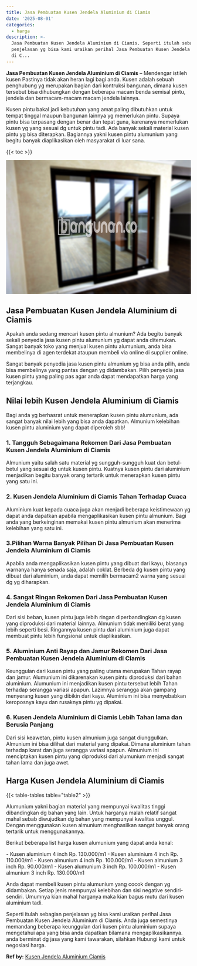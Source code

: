 ```yaml
---
title: Jasa Pembuatan Kusen Jendela Aluminium di Ciamis
date: '2025-08-01'
categories:
  - harga
description: >-
  Jasa Pembuatan Kusen Jendela Aluminium di Ciamis. Seperti itulah sebagian
  penjelasan yg bisa kami uraikan perihal Jasa Pembuatan Kusen Jendela Aluminium
  di C...
---
```


**Jasa Pembuatan Kusen Jendela Aluminium di Ciamis** – Mendengar istileh kusen Pastinya tidak akan heran lagi bagi anda. Kusen adalah sebuah penghubung yg merupakan bagian dari kontruksi bangunan, dimana kusen tersebut bisa dihubungkan dengan beberapa macam benda semisal pintu, jendela dan bermacam-macam macam jendela lainnya.

Kusen pintu bakal jadi kebutuhan yang amat paling dibutuhkan untuk tempat tinggal maupun bangunan lainnya yg memerlukan pintu. Supaya pintu bisa terpasang dengan benar dan tepat guna, karenanya memerlukan kusen yg yang sesuai dg untuk pintu tadi. Ada banyak sekali material kusen pintu yg bisa diterapkan. Bagiannya yakni kusen pintu alumunium yang begitu banyak diaplikasikan oleh masyarakat di luar sana.

{{< toc >}}

![Jasa Pembuatan Kusen Jendela Aluminium di Ciamis](/images/harga-kusen-jendela-alumunium-27.png)

## Jasa Pembuatan Kusen Jendela Aluminium di Ciamis

Apakah anda sedang mencari kusen pintu almunium? Ada begitu banyak sekali penyedia jasa kusen pintu alumunium yg dapat anda ditemukan. Sangat banyak toko yang menjual kusen pintu alumunium, anda bisa membelinya di agen terdekat ataupun membeli via online di supplier online.

Sangat banyak penyedia jasa kusen pintu almunium yg bisa anda pilih, anda bisa membelinya yang pantas dengan yg didambakan. Pilih penyedia jasa kusen pintu yang paling pas agar anda dapat mendapatkan harga yang terjangkau.

## Nilai lebih Kusen Jendela Aluminium di Ciamis

Bagi anda yg berhasrat untuk menerapkan kusen pintu alumunium, ada sangat banyak nilai lebih yang bisa anda dapatkan. Almunium kelebihan kusen pintu aluminium yang dapat diperoleh sbb!

### 1\. Tangguh Sebagaimana Rekomen Dari Jasa Pembuatan Kusen Jendela Aluminium di Ciamis

Almunium yaitu salah satu material yg sungguh-sungguh kuat dan betul-betul yang sesuai dg untuk kusen pintu. Kuatnya kusen pintu dari aluminium menjadikan begitu banyak orang tertarik untuk menerapkan kusen pintu yang satu ini.

### 2\. Kusen Jendela Aluminium di Ciamis Tahan Terhadap Cuaca

Aluminium kuat kepada cuaca juga akan menjadi beberapa keistimewaan yg dapat anda dapatkan apabila mengaplikasikan kusen pintu almunium. Bagi anda yang berkeinginan memakai kusen pintu almunium akan menerima kelebihan yang satu ini.

### 3.Pilihan Warna Banyak Pilihan Di Jasa Pembuatan Kusen Jendela Aluminium di Ciamis

Apabila anda mengaplikasikan kusen pintu yang dibuat dari kayu, biasanya warnanya hanya senada saja, adalah coklat. Berbeda dg kusen pintu yang dibuat dari aluminium, anda dapat memilih bermacam2 warna yang sesuai dg yg diharapkan.

### 4\. Sangat Ringan Rekomen Dari Jasa Pembuatan Kusen Jendela Aluminium di Ciamis

Dari sisi beban, kusen pintu juga lebih ringan diperbandingkan dg kusen yang diproduksi dari material lainnya. Almunium tidak memiliki berat yang lebih seperti besi. Ringannya kusen pintu dari aluminium juga dapat membuat pintu lebih fungsional untuk diaplikasikan.

### 5\. Aluminium Anti Rayap dan Jamur Rekomen Dari Jasa Pembuatan Kusen Jendela Aluminium di Ciamis

Keunggulan dari kusen pintu yang paling utama merupakan Tahan rayap dan jamur. Alumunium ini dikarenakan kusen pintu diproduksi dari bahan aluminium. Alumunium ini menjadikan kusen pintu tersebut lebih Tahan terhadap serangga variasi apapun. Lazimnya serangga akan gampang menyerang kusen yang dibikin dari kayu. Aluminium ini bisa menyebabkan keroposnya kayu dan rusaknya pintu yg dipakai.

### 6\. Kusen Jendela Aluminium di Ciamis Lebih Tahan lama dan Berusia Panjang

Dari sisi keawetan, pintu kusen almunium juga sangat diunggulkan. Almunium ini bisa dilihat dari material yang dipakai. Dimana aluminium tahan terhadap karat dan juga serangga variasi apapun. Almunium ini menciptakan kusen pintu yang diproduksi dari alumunium menjadi sangat tahan lama dan juga awet.

## Harga Kusen Jendela Aluminium di Ciamis

{{< table-tables table="table2" >}}

Alumunium yakni bagian material yang mempunyai kwalitas tinggi dibandingkan dg bahan yang lain. Untuk harganya malah relatif sangat mahal sebab diwujudkan dg bahan yang mempunyai kwalitas unggul. Dengan menggunakan kusen almunium menghasilkan sangat banyak orang tertarik untuk menggunakannya.

Berikut beberapa list harga kusen alumunium yang dapat anda kenal:

\- Kusen aluminium 4 inch Rp. 130.000/m1 - Kusen aluminium 4 inch Rp. 110.000/m1 - Kusen almunium 4 inch Rp. 100.000/m1 - Kusen almunium 3 inch Rp. 90.000/m1 - Kusen alumunium 3 inch Rp. 100.000/m1 - Kusen almunium 3 inch Rp. 130.000/m1

Anda dapat membeli kusen pintu alumunium yang cocok dengan yg didambakan. Setiap jenis mempunyai kelebihan dan sisi negative sendiri-sendiri. Umumnya kian mahal harganya maka kian bagus mutu dari kusen aluminium tadi.

Seperti itulah sebagian penjelasan yg bisa kami uraikan perihal Jasa Pembuatan Kusen Jendela Aluminium di Ciamis. Anda juga semestinya memandang beberapa keunggulan dari kusen pintu aluminium supaya mengetahui apa yang bisa anda dapatkan bilamana mengaplikasikannya. anda berminat dg jasa yang kami tawarakan, silahkan Hubungi kami untuk negosiasi harga.

**Ref by:** [Kusen Jendela Aluminium Ciamis](https://id.wikipedia.org/wiki/Kusen)
